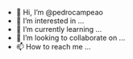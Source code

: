 - 👋 Hi, I’m @pedrocampeao
- 👀 I’m interested in ...
- 🌱 I’m currently learning ...
- 💞️ I’m looking to collaborate on ...
- 📫 How to reach me ...

<!---
pedrocampeao/pedrocampeao is a ✨ special ✨ repository because its `README.md` (this file) appears on your GitHub profile.
You can click the Preview link to take a look at your changes.
--->
